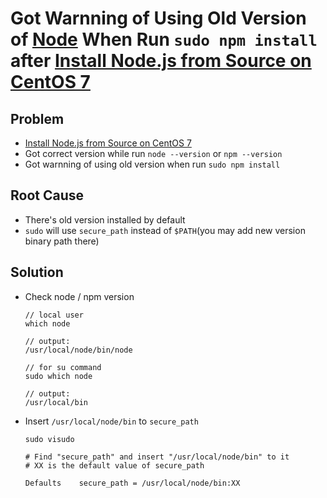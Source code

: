 # Got Warnning of Using Old Version of [Node](https://nodejs.org/en/) When Run `sudo npm install` after [Install Node.js from Source on CentOS 7](https://github.com/northbright/Notes/blob/master/front-end-web-dev/nodejs/install-nodejs-from-source-on-centos-7.md) 

## Problem
* [Install Node.js from Source on CentOS 7](https://github.com/northbright/Notes/blob/master/front-end-web-dev/nodejs/install-nodejs-from-source-on-centos-7.md) 
* Got correct version while run `node --version` or `npm --version`
* Got warnning of using old version when run `sudo npm install`

## Root Cause
* There's old version installed by default
* `sudo` will use `secure_path` instead of `$PATH`(you may add new version binary path there)

## Solution
* Check node / npm version

      // local user
      which node

      // output:
      /usr/local/node/bin/node

      // for su command
      sudo which node

      // output:
      /usr/local/bin

* Insert `/usr/local/node/bin` to `secure_path`

      sudo visudo
      
      # Find "secure_path" and insert "/usr/local/node/bin" to it
      # XX is the default value of secure_path

      Defaults    secure_path = /usr/local/node/bin:XX

  
